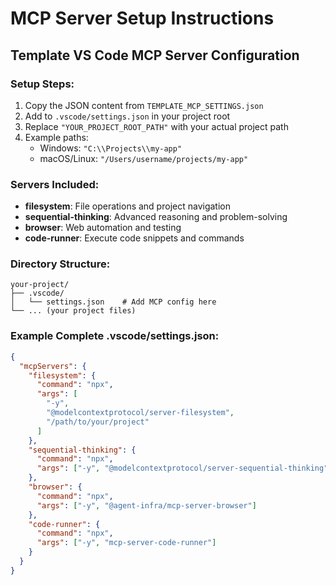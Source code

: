 # MCP Server Setup Instructions

## Template VS Code MCP Server Configuration

### Setup Steps:
1. Copy the JSON content from `TEMPLATE_MCP_SETTINGS.json`
2. Add to `.vscode/settings.json` in your project root
3. Replace `"YOUR_PROJECT_ROOT_PATH"` with your actual project path
4. Example paths:
   - Windows: `"C:\\Projects\\my-app"`
   - macOS/Linux: `"/Users/username/projects/my-app"`

### Servers Included:
- **filesystem**: File operations and project navigation
- **sequential-thinking**: Advanced reasoning and problem-solving  
- **browser**: Web automation and testing
- **code-runner**: Execute code snippets and commands

### Directory Structure:
```
your-project/
├── .vscode/
│   └── settings.json    # Add MCP config here
└── ... (your project files)
```

### Example Complete .vscode/settings.json:
```json
{
  "mcpServers": {
    "filesystem": {
      "command": "npx",
      "args": [
        "-y",
        "@modelcontextprotocol/server-filesystem", 
        "/path/to/your/project"
      ]
    },
    "sequential-thinking": {
      "command": "npx",
      "args": ["-y", "@modelcontextprotocol/server-sequential-thinking"]
    },
    "browser": {
      "command": "npx", 
      "args": ["-y", "@agent-infra/mcp-server-browser"]
    },
    "code-runner": {
      "command": "npx",
      "args": ["-y", "mcp-server-code-runner"]
    }
  }
}
```